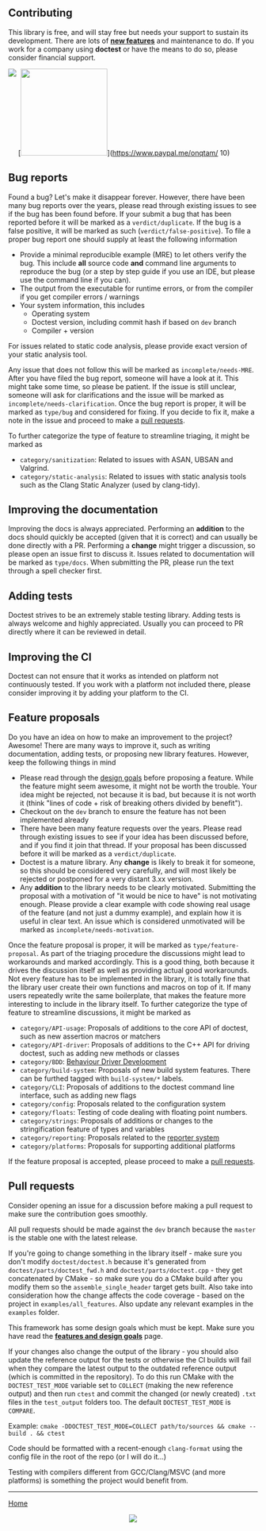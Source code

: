## Contributing

This library is free, and will stay free but needs your support to sustain its development. There are lots of [**new features**](https://github.com/doctest/doctest/issues/600) and maintenance to do. If you work for a company using **doctest** or have the means to do so, please consider financial support.

[<img src="https://c5.patreon.com/external/logo/become_a_patron_button.png" align="top">](https://www.patreon.com/onqtam)
[<img src="https://user-images.githubusercontent.com/29021710/150090263-50ce0fa7-7813-4648-8273-fec3bbbd171c.jpg" width=175>](https://www.paypal.me/onqtam/  10)

## Bug reports
Found a bug? Let's make it disappear forever.
However, there have been many bug reports over the years, please read through existing issues to see if the bug has been found before.
If your submit a bug that has been reported before it will be marked as a `verdict/duplicate`.
If the bug is a false positive, it will be marked as such (`verdict/false-positive`).
To file a proper bug report one should supply at least the following information

- Provide a minimal reproducible example (MRE) to let others verify the bug. This include **all** source code **and** command line arguments to reproduce the bug
  (or a step by step guide if you use an IDE, but please use the command line if you can).
- The output from the executable for runtime errors, or from the compiler if you get compiler errors / warnings
- Your system information, this includes
  - Operating system
  - Doctest version, including commit hash if based on `dev` branch
  - Compiler + version

For issues related to static code analysis, please provide exact version of your static analysis tool.

Any issue that does not follow this will be marked as `incomplete/needs-MRE`.
After you have filed the bug report, someone will have a look at it. This might take some time, so please be patient.
If the issue is still unclear, someone will ask for clarifications and the issue will be marked as `incomplete/needs-clarification`.
Once the bug report is proper, it will be marked as `type/bug` and considered for fixing.
If you decide to fix it, make a note in the issue and proceed to make a [pull requests](#pull-request).

To further categorize the type of feature to streamline triaging, it might be marked as

- `category/sanitization`: Related to issues with ASAN, UBSAN and Valgrind.
- `category/static-analysis`: Related to issues with static analysis tools such as the Clang Static Analyzer (used by clang-tidy).

## Improving the documentation
Improving the docs is always appreciated.
Performing an **addition** to the docs should quickly be accepted (given that it is correct) and can usually be done directly with a PR.
Performing a **change** might trigger a discussion, so please open an issue first to discuss it.
Issues related to documentation will be marked as `type/docs`.
When submitting the PR, please run the text through a spell checker first.

## Adding tests
Doctest strives to be an extremely stable testing library. Adding tests is always welcome and highly appreciated.
Usually you can proceed to PR directly where it can be reviewed in detail.

## Improving the CI
Doctest can not ensure that it works as intended on platform not continuously tested.
If you work with a platform not included there, please consider improving it by adding your platform to the CI.

## Feature proposals
Do you have an idea on how to make an improvement to the project?
Awesome! There are many ways to improve it, such as writing documentation, adding tests, or proposing new library features.
However, keep the following things in mind

- Please read through the [design goals](doc/markdown/features.md) before proposing a feature. While the feature might seem awesome, it might not be worth the trouble. Your idea might be rejected, not because it is bad, but because it is not worth it (think "lines of code + risk of breaking others divided by benefit").
- Checkout on the `dev` branch to ensure the feature has not been implemented already
- There have been many feature requests over the years. Please read through existing issues to see if your idea has been discussed before, and if you find it join that thread.
  If your proposal has been discussed before it will be marked as a `verdict/duplicate`.
- Doctest is a mature library. Any **change** is likely to break it for someone, so this should be considered very carefully, and will most likely be rejected or postponed for a very distant 3.xx version.
- Any **addition** to the library needs to be clearly motivated. Submitting the proposal with a motivation of "it would be nice to have" is not motivating enough.
  Please provide a clear example with code showing real usage of the feature (and not just a dummy example), and explain how it is useful in clear text.
  An issue which is considered unmotivated will be marked as `incomplete/needs-motivation`.

Once the feature proposal is proper, it will be marked as `type/feature-proposal`.
As part of the triaging procedure the discussions might lead to workarounds and marked accordingly.
This is a good thing, both because it drives the discussion itself as well as providing actual good workarounds.
Not every feature has to be implemented in the library, it is totally fine that the library user create their own functions and macros on top of it.
If many users repeatedly write the same boilerplate, that makes the feature more interesting to include in the library itself.
To further categorize the type of feature to streamline discussions, it might be marked as

- `category/API-usage`: Proposals of additions to the core API of doctest, such as new assertion macros or matchers
- `category/API-driver`: Proposals of additions to the C++ API for driving doctest, such as adding new methods or classes
- `category/BDD`: [Behaviour Driver Development](doc/markdown/testcases.md#bdd-style-test-cases)
- `category/build-system`: Proposals of new build system features. There can be furthed tagged with `build-system/*` labels.
- `category/CLI`: Proposals of additions to the doctest command line interface, such as adding new flags
- `category/config`: Proposals related to the configuration system
- `category/floats`: Testing of code dealing with floating point numbers.
- `category/strings`: Proposals of additions or changes to the stringification feature of types and variables
- `category/reporting`: Proposals related to the [reporter system](doc/markdown/reporters.md)
- `category/platforms`: Proposals for supporting additional platforms

If the feature proposal is accepted, please proceed to make a [pull requests](#pull-request).

## Pull requests

Consider opening an issue for a discussion before making a pull request to make sure the contribution goes smoothly.

All pull requests should be made against the ```dev``` branch because the ```master``` is the stable one with the latest release.

If you're going to change something in the library itself - make sure you don't modify ```doctest/doctest.h``` because it's generated from ```doctest/parts/doctest_fwd.h``` and ```doctest/parts/doctest.cpp``` - they get concatenated by CMake - so make sure you do a CMake build after you modify them so the ```assemble_single_header``` target gets built. Also take into consideration how the change affects the code coverage - based on the project in ```examples/all_features```. Also update any relevant examples in the ```examples``` folder.

This framework has some design goals which must be kept. Make sure you have read the [**features and design goals**](doc/markdown/features.md) page.

If your changes also change the output of the library - you should also update the reference output for the tests or otherwise the CI builds will fail when they compare the latest output to the outdated reference output (which is committed in the repository). To do this run CMake with the ```DOCTEST_TEST_MODE``` variable set to ```COLLECT``` (making the new reference output) and then run ```ctest``` and commit the changed (or newly created) ```.txt``` files in the ```test_output``` folders too. The default ```DOCTEST_TEST_MODE``` is ```COMPARE```.

Example: ```cmake -DDOCTEST_TEST_MODE=COLLECT path/to/sources && cmake --build . && ctest```

Code should be formatted with a recent-enough ```clang-format``` using the config file in the root of the repo (or I will do it...)

Testing with compilers different from GCC/Clang/MSVC (and more platforms) is something the project would benefit from.

---------------

[Home](readme.md#reference)

<p align="center"><img src="scripts/data/logo/icon_2.svg"></p>
